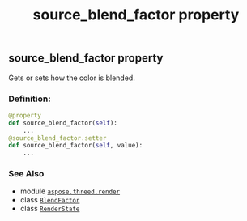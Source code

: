 ﻿---
title: source_blend_factor property
second_title: Aspose.3D for Python via .NET API References
description: 
type: docs
weight: 150
url: /aspose.threed.render/renderstate/source_blend_factor/
is_root: false
---

## source_blend_factor property


Gets or sets how the color is blended.
### Definition:
```python
@property
def source_blend_factor(self):
    ...
@source_blend_factor.setter
def source_blend_factor(self, value):
    ...
```

### See Also
* module [`aspose.threed.render`](../../)
* class [`BlendFactor`](/3d/python-net/aspose.threed.render/blendfactor)
* class [`RenderState`](/3d/python-net/aspose.threed.render/renderstate)
